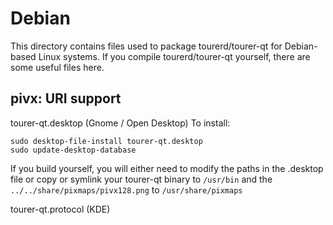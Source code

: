 
Debian
====================
This directory contains files used to package tourerd/tourer-qt
for Debian-based Linux systems. If you compile tourerd/tourer-qt yourself, there are some useful files here.

## pivx: URI support ##


tourer-qt.desktop  (Gnome / Open Desktop)
To install:

	sudo desktop-file-install tourer-qt.desktop
	sudo update-desktop-database

If you build yourself, you will either need to modify the paths in
the .desktop file or copy or symlink your tourer-qt binary to `/usr/bin`
and the `../../share/pixmaps/pivx128.png` to `/usr/share/pixmaps`

tourer-qt.protocol (KDE)

